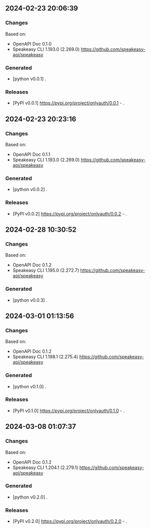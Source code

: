 

## 2024-02-23 20:06:39
### Changes
Based on:
- OpenAPI Doc 0.1.0 
- Speakeasy CLI 1.193.0 (2.269.0) https://github.com/speakeasy-api/speakeasy
### Generated
- [python v0.0.1] .
### Releases
- [PyPI v0.0.1] https://pypi.org/project/onlyauth/0.0.1 - .

## 2024-02-23 20:23:16
### Changes
Based on:
- OpenAPI Doc 0.1.1 
- Speakeasy CLI 1.193.0 (2.269.0) https://github.com/speakeasy-api/speakeasy
### Generated
- [python v0.0.2] .
### Releases
- [PyPI v0.0.2] https://pypi.org/project/onlyauth/0.0.2 - .

## 2024-02-28 10:30:52
### Changes
Based on:
- OpenAPI Doc 0.1.2 
- Speakeasy CLI 1.195.0 (2.272.7) https://github.com/speakeasy-api/speakeasy
### Generated
- [python v0.0.3] .

## 2024-03-01 01:13:56
### Changes
Based on:
- OpenAPI Doc 0.1.2 
- Speakeasy CLI 1.198.1 (2.275.4) https://github.com/speakeasy-api/speakeasy
### Generated
- [python v0.1.0] .
### Releases
- [PyPI v0.1.0] https://pypi.org/project/onlyauth/0.1.0 - .

## 2024-03-08 01:07:37
### Changes
Based on:
- OpenAPI Doc 0.1.2 
- Speakeasy CLI 1.204.1 (2.279.1) https://github.com/speakeasy-api/speakeasy
### Generated
- [python v0.2.0] .
### Releases
- [PyPI v0.2.0] https://pypi.org/project/onlyauth/0.2.0 - .